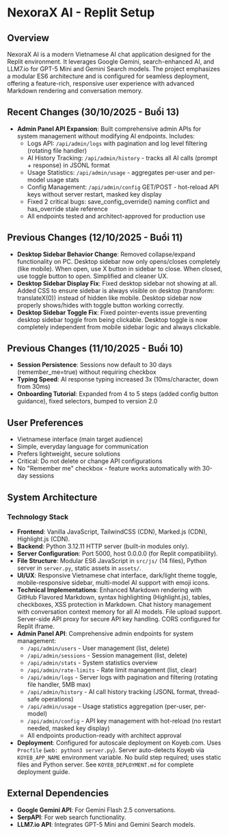 # NexoraX AI - Replit Setup

## Overview
NexoraX AI is a modern Vietnamese AI chat application designed for the Replit environment. It leverages Google Gemini, search-enhanced AI, and LLM7.io for GPT-5 Mini and Gemini Search models. The project emphasizes a modular ES6 architecture and is configured for seamless deployment, offering a feature-rich, responsive user experience with advanced Markdown rendering and conversation memory.

## Recent Changes (30/10/2025 - Buổi 13)
- **Admin Panel API Expansion**: Built comprehensive admin APIs for system management without modifying AI endpoints. Includes:
  - Logs API: `/api/admin/logs` with pagination and log level filtering (rotating file handler)
  - AI History Tracking: `/api/admin/history` - tracks all AI calls (prompt + response) in JSONL format
  - Usage Statistics: `/api/admin/usage` - aggregates per-user and per-model usage stats
  - Config Management: `/api/admin/config` GET/POST - hot-reload API keys without server restart, masked key display
  - Fixed 2 critical bugs: save_config_override() naming conflict and has_override stale reference
  - All endpoints tested and architect-approved for production use

## Previous Changes (12/10/2025 - Buổi 11)
- **Desktop Sidebar Behavior Change**: Removed collapse/expand functionality on PC. Desktop sidebar now only opens/closes completely (like mobile). When open, use X button in sidebar to close. When closed, use toggle button to open. Simplified and cleaner UX.
- **Desktop Sidebar Display Fix**: Fixed desktop sidebar not showing at all. Added CSS to ensure sidebar is always visible on desktop (transform: translateX(0)) instead of hidden like mobile. Desktop sidebar now properly shows/hides with toggle button working correctly.
- **Desktop Sidebar Toggle Fix**: Fixed pointer-events issue preventing desktop sidebar toggle from being clickable. Desktop toggle is now completely independent from mobile sidebar logic and always clickable.

## Previous Changes (11/10/2025 - Buổi 10)
- **Session Persistence**: Sessions now default to 30 days (remember_me=true) without requiring checkbox
- **Typing Speed**: AI response typing increased 3x (10ms/character, down from 30ms)
- **Onboarding Tutorial**: Expanded from 4 to 5 steps (added config button guidance), fixed selectors, bumped to version 2.0

## User Preferences
- Vietnamese interface (main target audience)
- Simple, everyday language for communication
- Prefers lightweight, secure solutions
- Critical: Do not delete or change API configurations
- No "Remember me" checkbox - feature works automatically with 30-day sessions

## System Architecture

### Technology Stack
- **Frontend**: Vanilla JavaScript, TailwindCSS (CDN), Marked.js (CDN), Highlight.js (CDN).
- **Backend**: Python 3.12.11 HTTP server (built-in modules only).
- **Server Configuration**: Port 5000, host 0.0.0.0 (for Replit compatibility).
- **File Structure**: Modular ES6 JavaScript in `src/js/` (14 files), Python server in `server.py`, static assets in `assets/`.
- **UI/UX**: Responsive Vietnamese chat interface, dark/light theme toggle, mobile-responsive sidebar, multi-model AI support with emoji icons.
- **Technical Implementations**: Enhanced Markdown rendering with GitHub Flavored Markdown, syntax highlighting (Highlight.js), tables, checkboxes, XSS protection in Markdown. Chat history management with conversation context memory for all AI models. File upload support. Server-side API proxy for secure API key handling. CORS configured for Replit iframe.
- **Admin Panel API**: Comprehensive admin endpoints for system management:
  - `/api/admin/users` - User management (list, delete)
  - `/api/admin/sessions` - Session management (list, delete)
  - `/api/admin/stats` - System statistics overview
  - `/api/admin/rate-limits` - Rate limit management (list, clear)
  - `/api/admin/logs` - Server logs with pagination and filtering (rotating file handler, 5MB max)
  - `/api/admin/history` - AI call history tracking (JSONL format, thread-safe operations)
  - `/api/admin/usage` - Usage statistics aggregation (per-user, per-model)
  - `/api/admin/config` - API key management with hot-reload (no restart needed, masked key display)
  - All endpoints production-ready with architect approval
- **Deployment**: Configured for autoscale deployment on Koyeb.com. Uses `Procfile` (`web: python3 server.py`). Server auto-detects Koyeb via `KOYEB_APP_NAME` environment variable. No build step required; uses static files and Python server. See `KOYEB_DEPLOYMENT.md` for complete deployment guide.

## External Dependencies
- **Google Gemini API**: For Gemini Flash 2.5 conversations.
- **SerpAPI**: For web search functionality.
- **LLM7.io API**: Integrates GPT-5 Mini and Gemini Search models.